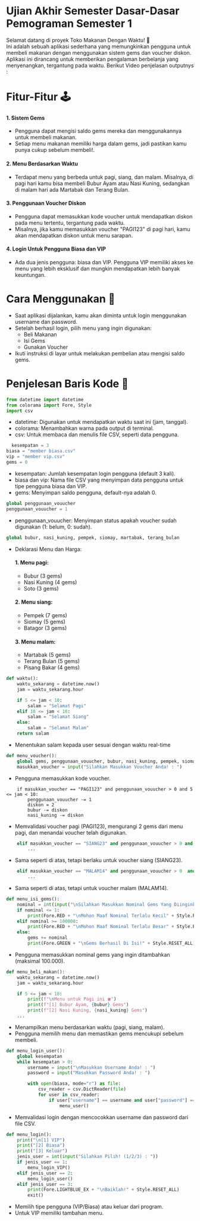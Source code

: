 # Ujian Akhir Semester Dasar-Dasar Pemograman Semester 1

<p> Selamat datang di proyek Toko Makanan Dengan Waktu! 🎉 <br>
Ini adalah sebuah aplikasi sederhana yang memungkinkan pengguna untuk membeli makanan dengan menggunakan sistem gems dan voucher diskon.  Aplikasi ini dirancang untuk memberikan pengalaman berbelanja yang menyenangkan, tergantung pada waktu. Berikut Video penjelasan outputnys : 

# Fitur-Fitur 🕹️
#### 1. Sistem Gems
   - Pengguna dapat mengisi saldo gems mereka dan menggunakannya untuk membeli makanan.
   - Setiap menu makanan memiliki harga dalam gems, jadi pastikan kamu punya cukup sebelum membeli!.
#### 2. Menu Berdasarkan Waktu
   - Terdapat menu yang berbeda untuk pagi, siang, dan malam. Misalnya, di pagi hari kamu bisa membeli Bubur Ayam atau Nasi Kuning, sedangkan di malam hari ada Martabak dan Terang Bulan.
#### 3. Penggunaan Voucher Diskon
   - Pengguna dapat memasukkan kode voucher untuk mendapatkan diskon pada menu tertentu, tergantung pada waktu.
   - Misalnya, jika kamu memasukkan voucher "PAGI123" di pagi hari, kamu akan mendapatkan diskon untuk menu sarapan.
#### 4. Login Untuk Pengguna Biasa dan VIP
   - Ada dua jenis pengguna: biasa dan VIP. Pengguna VIP memiliki akses ke menu yang lebih eksklusif dan mungkin mendapatkan lebih banyak keuntungan.

# Cara Menggunakan 🔧
   - Saat aplikasi dijalankan, kamu akan diminta untuk login menggunakan username dan password.
   - Setelah berhasil login, pilih menu yang ingin digunakan:
        - Beli Makanan
        - Isi Gems
        - Gunakan Voucher
   - Ikuti instruksi di layar untuk melakukan pembelian atau mengisi saldo gems.
# Penjelesan Baris Kode 📃
``` python
from datetime import datetime
from colorama import Fore, Style
import csv
```
- datetime: Digunakan untuk mendapatkan waktu saat ini (jam, tanggal).
- colorama: Menambahkan warna pada output di terminal.
- csv: Untuk membaca dan menulis file CSV, seperti data pengguna.

``` python
  kesempatan = 3
biasa = "member biasa.csv"
vip = "member vip.csv"
gems = 0
```
- kesempatan: Jumlah kesempatan login pengguna (default 3 kali).
- biasa dan vip: Nama file CSV yang menyimpan data pengguna untuk tipe pengguna biasa dan VIP.
- gems: Menyimpan saldo pengguna, default-nya adalah 0.

```python
global penggunaan_vouucher
penggunaan_vouucher = 1
```
- penggunaan_vouucher: Menyimpan status apakah voucher sudah digunakan (1: belum, 0: sudah).

```python
global bubur, nasi_kuning, pempek, siomay, martabak, terang_bulan
```
- Deklarasi Menu dan Harga:
  #### 1.  Menu pagi:
    - Bubur (3 gems)
    - Nasi Kuning (4 gems)
    - Soto (3 gems)
  #### 2. Menu siang:
    -  Pempek (7 gems)
    -  Siomay (5 gems)
    -  Batagor (3 gems)
  #### 3. Menu malam:
    -  Martabak (5 gems)
    -  Terang Bulan (5 gems)
    -  Pisang Bakar (4 gems)
 
```python
def waktu():
    waktu_sekarang = datetime.now()
    jam = waktu_sekarang.hour

    if 5 <= jam < 10:
        salam = "Selamat Pagi"
    elif 10 <= jam < 18:
        salam = "Selamat Siang"
    else:
        salam = "Selamat Malam"
    return salam
```
- Menentukan salam kepada user sesuai dengan waktu real-time

```python
def menu_voucher():
    global gems, penggunaan_vouucher, bubur, nasi_kuning, pempek, siomay, martabak, terang_bulan
    masukkan_voucher = input("Silahkan Masukkan Voucher Anda! : ")
```
- Pengguna memasukkan kode voucher.

```pyhton
    if masukkan_voucher == "PAGI123" and penggunaan_vouucher > 0 and 5 <= jam < 10:
        penggunaan_vouucher -= 1
        diskon = 2
        bubur -= diskon
        nasi_kuning -= diskon
```
- Memvalidasi voucher pagi (PAGI123), mengurangi 2 gems dari menu pagi, dan menandai voucher telah digunakan.

```python
    elif masukkan_voucher == "SIANG23" and penggunaan_vouucher > 0 and 10 <= jam < 18:
        ...
```
- Sama seperti di atas, tetapi berlaku untuk voucher siang (SIANG23).

```python
    elif masukkan_voucher == "MALAM14" and penggunaan_vouucher > 0  and 18 <= jam < 20:
        ...
```
- Sama seperti di atas, tetapi untuk voucher malam (MALAM14).

```python
def menu_isi_gems():
    nominal = int(input("\nSilahkan Masukkan Nominal Gems Yang Diinginkan : "))
    if nominal <= 1:
        print(Fore.RED + "\nMohon Maaf Nominal Terlalu Kecil" + Style.RESET_ALL)
    elif nominal >= 100000:
        print(Fore.RED + "\nMohon Maaf Nominal Terlalu Besar" + Style.RESET_ALL)
    else:
        gems += nominal
        print(Fore.GREEN + "\nGems Berhasil Di Isi!" + Style.RESET_ALL)
```
- Pengguna memasukkan nominal gems yang ingin ditambahkan (maksimal 100.000).

```python
def menu_beli_makan():
    waktu_sekarang = datetime.now()
    jam = waktu_sekarang.hour

    if 5 <= jam < 10:
        print(f"\nMenu untuk Pagi ini 🍀")
        print(f"[1] Bubur Ayam, {bubur} Gems")
        print(f"[2] Nasi Kuning, {nasi_kuning} Gems")
    ...
```
- Menampilkan menu berdasarkan waktu (pagi, siang, malam).
- Pengguna memilih menu dan memastikan gems mencukupi sebelum membeli.

```python
def menu_login_user():
    global kesempatan
    while kesempatan > 0:
        username = input("\nMasukkan Username Anda! : ")
        password = input("Masukkan Password Anda! : ")

        with open(biasa, mode="r") as file:
            csv_reader = csv.DictReader(file)
            for user in csv_reader:
                if user["username"] == username and user["password"] == password:
                    menu_user()
```
- Memvalidasi login dengan mencocokkan username dan password dari file CSV.

```python
def menu_login():
    print("\n[1] VIP")
    print("[2] Biasa")
    print("[3] Keluar")
    jenis_user = int(input("Silahkan Pilih! (1/2/3) : "))
    if jenis_user == 1:
        menu_login_VIP()
    elif jenis_user == 2:
        menu_login_user()
    elif jenis_user == 3:
        print(Fore.LIGHTBLUE_EX + "\nBaiklah!" + Style.RESET_ALL)
        exit()
```
- Memilih tipe pengguna (VIP/Biasa) atau keluar dari program.
- Untuk VIP memiliki tambahan menu.
